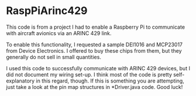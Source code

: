 # RaspPiArinc429
This code is from a project I had to enable a Raspberry Pi to communicate with aircraft avionics via an ARINC 429 link. 

To enable this functionality, I requested a sample DEI1016 and MCP23017 from Device Electronics. I offered to buy these chips 
from them, but they generally do not sell in small quantities.

I used this code to successfully communicate with ARINC 429 devices, but I did not document my wiring set-up. I think most of
the code is pretty self-explanatory in this regard, though. If this is something you are attempting, just take a look at the
pin map structures in *Driver.java code. Good luck!
